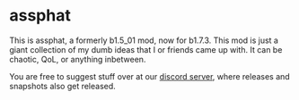 # assphat
This is assphat, a formerly b1.5_01 mod, now for b1.7.3. This mod is just a giant collection of my dumb ideas that I or friends came up with. It can be chaotic, QoL, or anything inbetween.

You are free to suggest stuff over at our [discord server](https://discord.gg/FteVKhk3Cg), where releases and snapshots also get released.